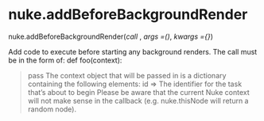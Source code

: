 # nuke.addBeforeBackgroundRender
nuke.addBeforeBackgroundRender(_call_ , _args =()_, _kwargs ={}_)

Add code to execute before starting any background renders. The call must be in the form of: def foo(context):
> pass
The context object that will be passed in is a dictionary containing the following elements: id => The identifier for the task that’s about to begin
Please be aware that the current Nuke context will not make sense in the callback (e.g. nuke.thisNode will return a random node).